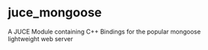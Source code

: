 # juce_mongoose
A JUCE Module containing C++ Bindings for the popular mongoose lightweight web server
